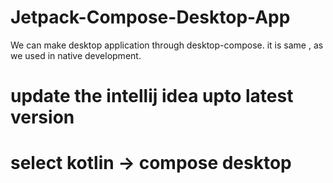 # Jetpack-Compose-Desktop-App

We can make desktop application through desktop-compose. it is same , as we used in  native development.

# update the intellij idea upto latest version

# select kotlin -> compose desktop

